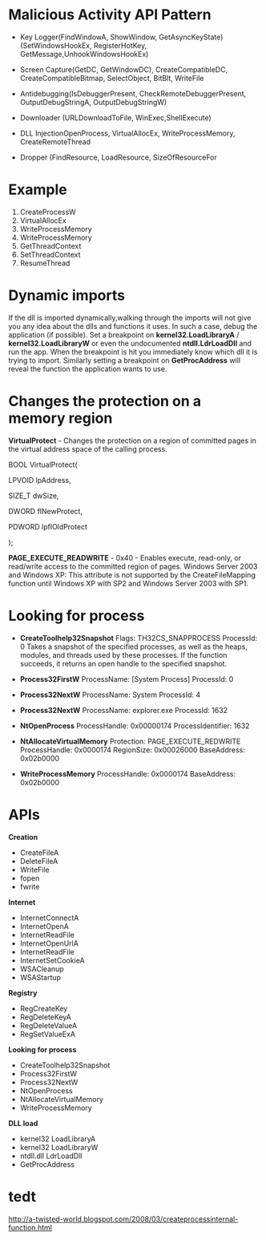 # Malicious Activity API Pattern

- Key Logger(FindWindowA, ShowWindow, GetAsyncKeyState) (SetWindowsHookEx, RegisterHotKey, GetMessage,UnhookWindowsHookEx)

- Screen Capture(GetDC, GetWindowDC), CreateCompatibleDC, CreateCompatibleBitmap, SelectObject, BitBlt, WriteFile 

- Antidebugging(IsDebuggerPresent, CheckRemoteDebuggerPresent, OutputDebugStringA, OutputDebugStringW) 

- Downloader (URLDownloadToFile, WinExec,ShellExecute)

- DLL InjectionOpenProcess, VirtualAllocEx, WriteProcessMemory, CreateRemoteThread 

- Dropper (FindResource, LoadResource, SizeOfResourceFor


# Example

1. CreateProcessW
2. VirtualAllocEx
3. WriteProcessMemory
4. WriteProcessMemory
5. GetThreadContext
6. SetThreadContext
7. ResumeThread

# Dynamic imports

If the dll is imported dynamically,walking through the imports will not give you any idea about the dlls and functions it uses. In such a case, debug the application (if possible). Set a breakpoint on **kernel32.LoadLibraryA** / **kernel32.LoadLibraryW** or even the undocumented **ntdll.LdrLoadDll** and run the app. When the breakpoint is hit you immediately know which dll it is trying to import. Similarly setting a breakpoint on **GetProcAddress** will reveal the function the application wants to use.

# Changes the protection on a memory region

**VirtualProtect** - Changes the protection on a region of committed pages in the virtual address space of the calling process.

BOOL VirtualProtect(

  LPVOID lpAddress,
  
  SIZE_T dwSize,
  
  DWORD  flNewProtect,
  
  PDWORD lpflOldProtect
  
);



**PAGE_EXECUTE_READWRITE** - 0x40 - Enables execute, read-only, or read/write access to the committed region of pages.
Windows Server 2003 and Windows XP: This attribute is not supported by the CreateFileMapping function until Windows XP with SP2 and Windows Server 2003 with SP1.

# Looking for process

- **CreateToolhelp32Snapshot** 	Flags: TH32CS_SNAPPROCESS ProcessId: 0
Takes a snapshot of the specified processes, as well as the heaps, modules, and threads used by these processes. If the function succeeds, it returns an open handle to the specified snapshot.

- **Process32FirstW** 	ProcessName: [System Process] ProcessId: 0

- **Process32NextW** 	ProcessName: System ProcessId: 4

- **Process32NextW** 	ProcessName: explorer.exe ProcessId: 1632

- **NtOpenProcess** 	ProcessHandle: 0x00000174 ProcessIdentifier: 1632

- **NtAllocateVirtualMemory**	Protection: PAGE_EXECUTE_REDWRITE	ProcessHandle: 0x0000174	RegionSize: 0x00026000	BaseAddress: 0x02b0000

- **WriteProcessMemory**	ProcessHandle: 0x0000174	BaseAddress: 0x02b0000


# APIs

**Creation**
- CreateFileA
- DeleteFileA
- WriteFile
- fopen
- fwrite

**Internet**
- InternetConnectA
- InternetOpenA
- InternetReadFile
- InternetOpenUrlA
- InternetReadFile
- InternetSetCookieA
- WSACleanup
- WSAStartup

**Registry**
- RegCreateKey
- RegDeleteKeyA
- RegDeleteValueA
- RegSetValueExA

**Looking for process**
- CreateToolhelp32Snapshot
- Process32FirstW
- Process32NextW
- NtOpenProcess
- NtAllocateVirtualMemory
- WriteProcessMemory

**DLL load**
- kernel32 LoadLibraryA
- kernel32 LoadLibraryW
- ntdll.dll LdrLoadDll
- GetProcAddress

# tedt

http://a-twisted-world.blogspot.com/2008/03/createprocessinternal-function.html
